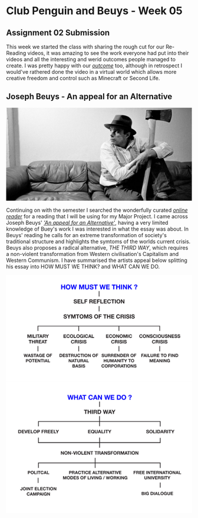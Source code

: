 # Club Penguin and Beuys - Week 05
## Assignment 02 Submission
This week we started the class with sharing the rough cut for our Re-Reading videos, it was amazing to see the work everyone had put into their videos and all the interesting and werid outcomes people managed to create. I was pretty happy with our [*outcome*](https://www.youtube.com/watch?v=hxVLtIr6eNs) too, although in retrospect I would've rathered done the video in a virtual world which allows more creative freedom and control such as Minecraft or Second Life.
## Joseph Beuys - An appeal for an Alternative
![](Joseph_Beuys.jpg)

Continuing on with the semester I searched the wonderfully curated [*online reader*](http://digbeyond.com/readme/phplist.php?course=Code-Words) for a reading that I will be using for my Major Project. I came across Joseph Beuys' [*'An appeal for an Alternative'*](http://digbeyond.com/readme/view.php?id=61&course=Code%20Words), having a very limited knowledge of Buey's work I was interested in what the essay was about. In Beuys' reading he calls for an extreme transformation of society's traditional structure and highlights the symtoms of the worlds current crisis. Beuys also proposes a radical alternative, *THE THIRD WAY*, which requires a non-violent transformation from Western civilisation's Capitalism and Western Communism. I have summarised the artists appeal below splitting his essay into HOW MUST WE THINK? and WHAT CAN WE DO.

![](think.jpg)
![](do.jpg)
